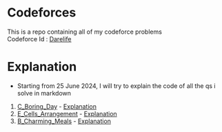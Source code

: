 # Codeforces
This is a repo containing all of my codeforce problems <br>
Codeforce Id : [Darelife](https://codeforces.com/profile/Darelife)


# Explanation
- Starting from 25 June 2024, I will try to explain the code of all the qs i solve in markdown

1. [C_Boring_Day](./Problems/C_Boring_Day.cpp) - [Explanation](./explanation/C_Boring_Day.md)
2. [E_Cells_Arrangement](./Problems/E_Cells_Arrangement.cpp) - [Explanation](./explanation/E_Cells_Arrangement.md)
3. [B_Charming_Meals](./Problems/B_Charming_Meals.cpp) - [Explanation](./explanation/B_Charming_Meals.md)